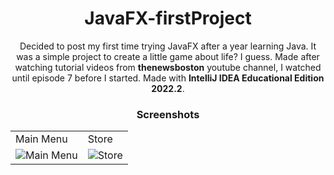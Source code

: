 <h1 style="text-align: center;">JavaFX-firstProject</h1>

<p style="text-align: center;">Decided to post my first time trying JavaFX after a year learning Java.
It was a simple project to create a little game about life? I guess.
Made after watching tutorial videos from <strong>thenewsboston</strong> youtube channel, I watched until episode 7 before I started.
Made with <strong>IntelliJ IDEA Educational Edition 2022.2</strong>.</p>

<h3 style="text-align: center;">Screenshots</h3>
<div style="align: center;">
    <table>
        <tr>
            <td>Main Menu</td>
            <td>Store</td>
        </tr>
        <tr>
            <td><img src="https://github.com/deveju/JavaFX-firstProject/assets/117952692/10a17e72-1beb-4724-b4ed-45ed51aa3af2" alt="Main Menu"></td>
            <td><img src="https://github.com/deveju/JavaFX-firstProject/assets/117952692/56d59cd8-a95f-41a4-8a76-80d00797bac7" alt="Store"></td>
        </tr>
    </table>
</div>

